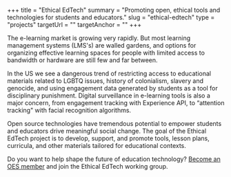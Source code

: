 +++
title = "Ethical EdTech"
summary = "Promoting open, ethical tools and technologies for students and educators."
slug = "ethical-edtech"
type = "projects"
targetUrl = ""
targetAnchor = ""
+++

The e-learning market is growing very rapidly. But most learning management systems (LMS's) are walled gardens, and options for organizing effective learning spaces for people with limited access to bandwidth or hardware are still few and far between. 

In the US we see a dangerous trend of restricting access to educational materials related to LGBTQ issues, history of colonialism, slavery and genocide, and using engagement data generated by students as a tool for disciplinary punishment. Digital surveillance in e-learning tools is also a major concern, from engagement tracking with Experience API, to “attention tracking" with facial recognition algorithms.

Open source technologies have tremendous potential to empower students and educators drive meaningful social change. The goal of the Ethical EdTech project is to develop, support, and promote tools, lesson plans, curricula, and other materials tailored for educational contexts.

Do you want to help shape the future of education technology? [Become an OES member](/join) and join the Ethical EdTech working group.
